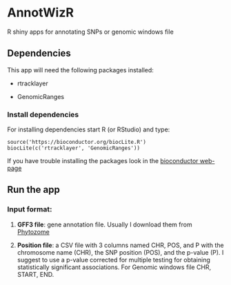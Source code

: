 # AnnotWizR

R shiny apps for annotating SNPs or genomic windows file 

## Dependencies
This app will need the following packages installed:

* rtracklayer

* GenomicRanges

### Install dependencies

For installing dependencies start R (or RStudio) and type:

    source('https://bioconductor.org/biocLite.R')
    biocLite(c('rtracklayer', 'GenomicRanges'))

If you have trouble installing the packages look in the [bioconductor web-page](https://www.bioconductor.org/)
## Run the app

### Input format:

1. **GFF3 file**: gene annotation file. Usually I download them from [Phytozome](https://phytozome.jgi.doe.gov/pz/portal.html)

2. **Position file**: a CSV file with 3 columns named CHR, POS, and P with the chromosome name (CHR), the SNP position (POS), and the p-value (P). I suggest to use a p-value corrected for multiple testing for obtaining statistically significant associations. For Genomic windows file CHR, START, END.



